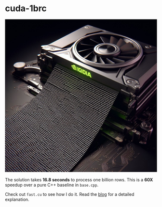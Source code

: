# cuda-1brc

![cover.jpeg](cover.jpeg)

The solution takes **16.8 seconds** to process one billion rows. 
This is a **60X** speedup over a pure C++ baseline in `base.cpp`.

Check out `fast.cu` to see how I do it. 
Read the [blog](https://tspeterkim.github.io/posts/cuda-1brc) for a detailed explanation.